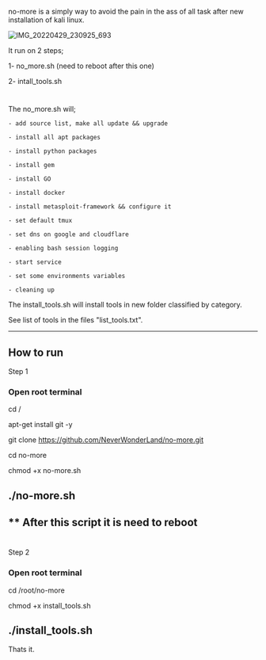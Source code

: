
no-more is a simply way to avoid the pain in the ass of all task after new installation of kali linux.


![IMG_20220429_230925_693](https://user-images.githubusercontent.com/64184513/166124722-3378bdb9-7d3c-4e40-9c4f-aa1a7e57bd59.jpg)

It run on 2 steps; 

1- no_more.sh (need to reboot after this one)

2- intall_tools.sh
      
#
The no_more.sh will;

    - add source list, make all update && upgrade 
    
    - install all apt packages 
    
    - install python packages
    
    - install gem 
    
    - install GO 
    
    - install docker
   
    - install metasploit-framework && configure it
    
    - set default tmux
    
    - set dns on google and cloudflare
    
    - enabling bash session logging 
    
    - start service
    
    - set some environments variables
    
    - cleaning up

The install_tools.sh will install tools in new folder classified by category.

See list of tools in the files "list_tools.txt".


------------------------------
How to run
------------------------------
Step 1

### Open root terminal 
cd /

apt-get install git -y

git clone https://github.com/NeverWonderLand/no-more.git

cd no-more

chmod +x no-more.sh

./no-more.sh
-------------------------------
** After this script it is need to reboot 
------------------------------
#
#
Step 2

### Open root terminal
cd /root/no-more

chmod +x install_tools.sh

./install_tools.sh
-------------------------------
Thats it.




